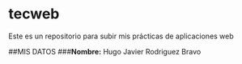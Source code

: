# tecweb
Este es un repositorio para subir mis prácticas de aplicaciones web

##MIS DATOS
###**Nombre:**
Hugo Javier Rodriguez Bravo
